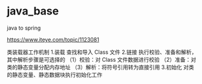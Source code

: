 # java_base
java to spring

https://www.iteye.com/topic/1123081

类装载器工作机制
1.装载
    查找和导入 Class 文件
2.链接
    执行校验、准备和解析，其中解析步骤是可选择的
    （1）校验：对 Class 文件数据进行校验
    （2）准备：对类的静态变量分配内存地址
    （3）解析：将符号引用转为直接引用
3.初始化
    对类的静态变量、静态数据块执行初始化工作

